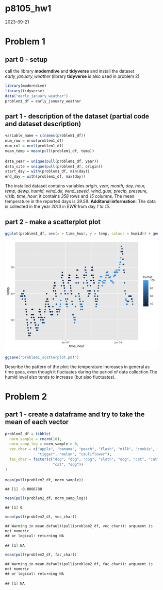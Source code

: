 p8105_hw1
================
2023-09-21

# Problem 1

## part 0 - setup

call the library **moderndive** and **tidyverse** and install the
dataset *early_january_weather* (library **tidyverse** is also used in
problem 2)

``` r
library(moderndive)
library(tidyverse)
data("early_january_weather")
problem1_df = early_january_weather
```

## part 1 - description of the dataset (partial code and dataset description)

``` r
variable_name = c(names(problem1_df))
num_row = nrow(problem1_df)
num_col = ncol(problem1_df)
mean_temp = mean(pull(problem1_df, temp))

data_year = unique(pull(problem1_df, year))
data_site = unique(pull(problem1_df, origin))
start_day = with(problem1_df, min(day))
end_day = with(problem1_df, max(day))
```

The installed dataset contains variables *origin, year, month, day,
hour, temp, dewp, humid, wind_dir, wind_speed, wind_gust, precip,
pressure, visib, time_hour*; it contains *358* rows and *15* columns.
The mean temperature in the reported days is *39.58*. **Additonal
information**: The data is collected in the year *2013* in *EWR* from
day *1* to *15*.

## part 2 - make a scatterplot plot

``` r
ggplot(problem1_df, aes(x = time_hour, y = temp, colour = humid)) + geom_point()
```

![](p8105_hw1_tj2519_files/figure-gfm/unnamed-chunk-3-1.png)<!-- -->

``` r
ggsave("problem1_scatterplot.pdf")
```

Describe the pattern of the plot: the temperature increases in general
as time goes, even though it fluctuates during the period of data
collection.The humid level also tends to increase (but also fluctuates).

# Problem 2

## part 1 - create a dataframe and try to take the mean of each vector

``` r
problem2_df = tibble(
  norm_sample = rnorm(10),
  norm_samp_log = norm_sample > 0,
  vec_char = c("apple", "banana", "peach", "flash", "milk", "cookie", "sparkle",
               "tigger", "melon", "cauliflower"),
  fac_char = factor(c("dog", "dog", "dog", "sloth", "dog", "cat", "cat", "cat", 
                      "cat", "dog"))
)

mean(pull(problem2_df, norm_sample))
```

    ## [1] -0.8066788

``` r
mean(pull(problem2_df, norm_samp_log))
```

    ## [1] 0

``` r
mean(pull(problem2_df, vec_char))
```

    ## Warning in mean.default(pull(problem2_df, vec_char)): argument is not numeric
    ## or logical: returning NA

    ## [1] NA

``` r
mean(pull(problem2_df, fac_char))
```

    ## Warning in mean.default(pull(problem2_df, fac_char)): argument is not numeric
    ## or logical: returning NA

    ## [1] NA
